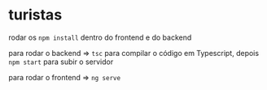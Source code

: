 # turistas

rodar os ```npm install``` dentro do frontend e do backend

para rodar o backend => ```tsc``` para compilar o código em Typescript, depois ```npm start``` para subir o servidor

para rodar o frontend => ```ng serve```
